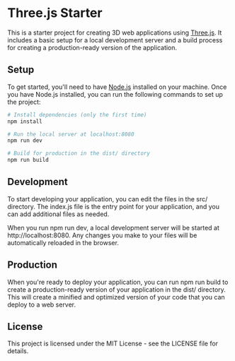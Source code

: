 # Three.js Starter
This is a starter project for creating 3D web applications using [Three.js](https://threejs.org/). It includes a basic setup for a local development server and a build process for creating a production-ready version of the application.

## Setup
To get started, you'll need to have [Node.js](https://nodejs.org/en/download/) installed on your machine.
Once you have Node.js installed, you can run the following commands to set up the project:

``` bash
# Install dependencies (only the first time)
npm install

# Run the local server at localhost:8080
npm run dev

# Build for production in the dist/ directory
npm run build
```

## Development
To start developing your application, you can edit the files in the src/ directory. The index.js file is the entry point for your application, and you can add additional files as needed.

When you run npm run dev, a local development server will be started at http://localhost:8080. Any changes you make to your files will be automatically reloaded in the browser.

## Production
When you're ready to deploy your application, you can run npm run build to create a production-ready version of your application in the dist/ directory. This will create a minified and optimized version of your code that you can deploy to a web server.

## License
This project is licensed under the MIT License - see the LICENSE file for details.